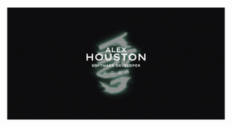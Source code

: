 <a href="https://alexehouston.github.io/portfolio/"><img src="git/static/portfolio-screenshot.png"></a>
